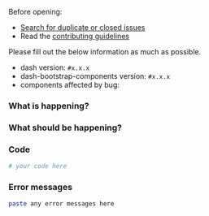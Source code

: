 Before opening:

- [Search for duplicate or closed issues](https://github.com/facultyai/dash-bootstrap-components/issues?utf8=%E2%9C%93&q=is%3Aissue)
- Read the [contributing guidelines](https://github.com/facultyai/dash-bootstrap-components/blob/master/.github/CONTRIBUTING.md)

Please fill out the below information as much as possible.

- dash version: `#x.x.x`
- dash-bootstrap-components version: `#x.x.x`
- components affected by bug:

### What is happening?

<!-- describe the observed behaviour -->

### What should be happening?

<!-- describe the expected behaviour -->

### Code

<!--
include a minimal working example that demonstrates the issue
 -->

```python
# your code here
```

### Error messages

```bash
paste any error messages here
```
